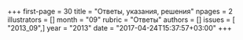 +++
first-page = 30
title = "Ответы, указания, решения"
npages = 2
illustrators = []
month = "09"
rubric = "Ответы"
authors = []
issues = [ "2013_09",]
year = "2013"
date = "2017-04-24T15:37:57+03:00"
+++
